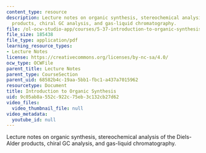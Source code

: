 ```yaml
---
content_type: resource
description: Lecture notes on organic synthesis, stereochemical analysis of the Diels-Alder
  products, chiral GC analysis, and gas-liquid chromatography.
file: /ol-ocw-studio-app/courses/5-37-introduction-to-organic-synthesis-laboratory-spring-2009/9c05ab8a552c922c75eb3c132cb27d62_MIT5_37s09_lec05_Handout.pdf
file_size: 185438
file_type: application/pdf
learning_resource_types:
- Lecture Notes
license: https://creativecommons.org/licenses/by-nc-sa/4.0/
ocw_type: OCWFile
parent_title: Lecture Notes
parent_type: CourseSection
parent_uid: 68582b4c-19aa-5bb1-fbc1-a437a7015962
resourcetype: Document
title: Introduction to Organic Synthesis
uid: 9c05ab8a-552c-922c-75eb-3c132cb27d62
video_files:
  video_thumbnail_file: null
video_metadata:
  youtube_id: null
---
```

Lecture notes on organic synthesis, stereochemical analysis of the Diels-Alder products, chiral GC analysis, and gas-liquid chromatography.